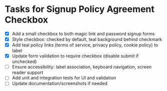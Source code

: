 # Tasks for Signup Policy Agreement Checkbox

- [x] Add a small checkbox to both magic link and password signup forms
- [x] Style checkbox: checked by default, teal background behind checkmark
- [x] Add teal policy links (terms of service, privacy policy, cookie policy) to label
- [x] Update form validation to require checkbox (disable submit if unchecked)
- [ ] Ensure accessibility: label association, keyboard navigation, screen reader support
- [ ] Add unit and integration tests for UI and validation
- [ ] Update documentation/screenshots if needed 